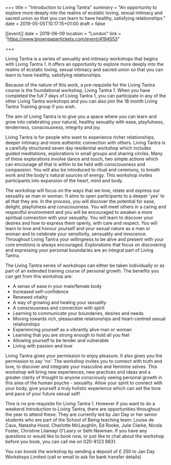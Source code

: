 +++
title = "Introduction to Living Tantra"
summary = "An opportunity to explore more deeply into the realms of ecstatic loving, sexual intimacy and sacred union so that you can learn to have healthy, satisfying relationships."
date = 2019-05-05T10:17:15+01:00
draft = false

[[event]]
date = 2019-06-09
location = "London"
link = "https://www.brownpapertickets.com/event/4194553"

+++

Living Tantra is a series of sexuality and intimacy workshops that begins with Living Tantra 1. It offers an opportunity to explore more deeply into the realms of ecstatic loving, sexual intimacy and sacred union so that you can learn to have healthy, satisfying relationships.

Because of the nature of this work, a pre-requisite for the Living Tantra course is the foundational workshop, Living Tantra 1. When you have completed the full 7 days of Living Tantra 1, you can participate in any of the other Living Tantra workshops and you can also join the 18 month Living Tantra Training group if you wish.

The aim of Living Tantra is to give you a space where you can learn and grow into celebrating your natural, healthy sexuality with ease, playfulness, tenderness, consciousness, integrity and joy.

Living Tantra is for people who want to experience richer relationships, deeper intimacy and more authentic connection with others. Living Tantra is a carefully structured seven day residential workshop which includes guided meditations, explorations in small groups and sharing circles. Many of these explorations involve dance and touch, two simple actions which can encourage all that is within to be held with consciousness and compassion. You will also be introduced to ritual and ceremony, to breath work and the body's natural sources of energy. This workshop invites participants into expansion of the heart, mind and body.

The workshop will focus on the ways that we love, relate and express our sexuality as man or woman. It aims to open participants to a deeper 'yes' to all that they are. In the process, you will discover the potential for ease, delight, playfulness and consciousness. You will meet others in a caring and respectful environment and you will be encouraged to awaken a more spiritual connection with your sexuality. You will learn to discover your desires and how to express them openly, with care and respect. You will learn to love and honour yourself and your sexual nature as a man or woman and to celebrate your sensitivity, sensuality and innocence. Throughout Living Tantra your willingness to be alive and present with your core emotions is always encouraged. Explorations that focus on discovering and expressing your personal boundaries are an integral part of Living Tantra.

The Living Tantra series of workshops can either be taken individually or as part of an extended training course of personal growth. The benefits you can get from this workshop are:

* A sense of ease in your male/female body
* Increased self-confidence
* Renewed vitality
* A way of growing and healing your sexuality
* A consciousness and connection with spirit
* Learning to communicate your boundaries, desires and needs
* Moving towards rich, pleasurable relationships and heart-centred sexual relationships
* Experiencing yourself as a vibrantly alive man or woman
* Learning that you are strong enough to hold all you feel
* Allowing yourself to be tender and vulnerable
* Living with passion and love

Living Tantra gives your permission to enjoy pleasure. It also gives you the permission to say 'no'. The workshop invites you to connect with truth and love, to discover and integrate your masculine and feminine selves. This workshop will bring new experiences, new practices and ideas and a greater clarity of thought to anyone consciously seeing personal growth in this area of the human psyche - sexuality. Allow your spirit to connect with your body, give yourself a truly holistic experience which can set the tone and pace of your future sexual self!

Thre is no pre-requisite for Living Tantra 1. However if you want to do a weekend Introduction to Living Tantra, there are opportunities throughout the year to attend these. They are currently led by Jan Day or her senior students who are part of the School of Being teaching team: Louise de Caux, Natasha Hood, Charlotte McLaughlin, Ed Rooke, Julie Clarke, Nicola Foster, Christine Lilamayi O'Leary or Seth Newman. If you have any questions or would like to book now, or just like to chat about the workshop before you book, you can call me on 020-8123 9831.

You can boook the workshop by sending a deposit of £ 250 to Jan Day Workshops Limited (call or email to ask for bank transfer details) 